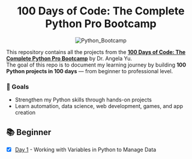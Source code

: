 <h1 align="center">100 Days of Code: The Complete Python Pro Bootcamp </h1>
<div align="center"> 
  
![Python_Bootcamp](https://github.com/user-attachments/assets/824df764-7e4c-475e-b36e-c74c2e61d707)


</div>

This repository contains all the projects from the [**100 Days of Code: The Complete Python Pro Bootcamp**](https://www.udemy.com/course/100-days-of-code/) by Dr. Angela Yu.  
The goal of this repo is to document my learning journey by building **100 Python projects in 100 days** — from beginner to professional level.

### 🎯 Goals
- Strengthen my Python skills through hands-on projects  
- Learn automation, data science, web development, games, and app creation  

## 📚 Beginner 

- [x] [Day 1](https://github.com/MartaReb/100-days-of-code-Python/blob/main/Day%2001/main.py) - Working with Variables in Python to Manage Data
